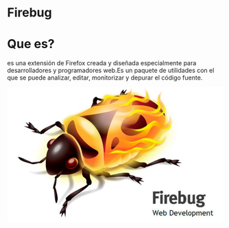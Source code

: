 # Firebug


# Que es?
es una extensión de Firefox creada y diseñada especialmente para desarrolladores y programadores web.Es un paquete de utilidades con el que se puede analizar, editar, monitorizar y depurar el código fuente.

![Firebug](https://github.com/CarlosMilanDiaz/SMX2-M8UF1A1-HistoriaWeb-2006-2020-Firebug-CarlosMilan/blob/main/Firebug.jpg)

